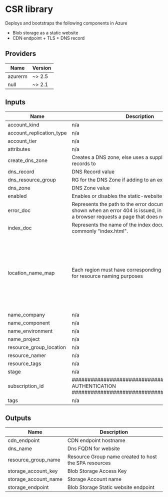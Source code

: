 # CSR library

Deploys and bootstraps the following components in Azure

 - Blob storage as a static website
 - CDN endpoint + TLS + DNS record 


## Providers

| Name | Version |
|------|---------|
| azurerm | ~> 2.5 |
| null | ~> 2.1 |

## Inputs

| Name | Description | Type | Default | Required |
|------|-------------|------|---------|:-----:|
| account\_kind | n/a | `string` | `"StorageV2"` | no |
| account\_replication\_type | n/a | `string` | `"LRS"` | no |
| account\_tier | n/a | `string` | `"Standard"` | no |
| attributes | n/a | `list` | `[]` | no |
| create\_dns\_zone | Creates a DNS zone, else uses a supplied one to add records to | `bool` | n/a | yes |
| dns\_record | DNS Record value | `string` | n/a | yes |
| dns\_resource\_group | RG for the DNS Zone if adding to an existing one | `string` | `"amido-nonprod-dns"` | no |
| dns\_zone | DNS Zone value | `string` | n/a | yes |
| enabled | Enables or disables the static-website | `bool` | `true` | no |
| error\_doc | Represents the path to the error document that should be shown when an error 404 is issued, in other words, when a browser requests a page that does not exist. | `string` | `""` | no |
| index\_doc | Represents the name of the index document. This is commonly "index.html". | `string` | `"index.html"` | no |
| location\_name\_map | Each region must have corresponding a shortend name for resource naming purposes | `map(string)` | <pre>{<br>  "eastasia": "ase",<br>  "eastus": "use",<br>  "eastus2": "use2",<br>  "northeurope": "eun",<br>  "southeastasia": "asse",<br>  "uksouth": "uks",<br>  "ukwest": "ukw",<br>  "westeurope": "euw",<br>  "westus": "usw"<br>}</pre> | no |
| name\_company | n/a | `string` | n/a | yes |
| name\_component | n/a | `string` | n/a | yes |
| name\_environment | n/a | `string` | n/a | yes |
| name\_project | n/a | `string` | n/a | yes |
| resource\_group\_location | n/a | `string` | `"uksouth"` | no |
| resource\_namer | n/a | `string` | n/a | yes |
| resource\_tags | n/a | `map(string)` | `{}` | no |
| stage | n/a | `string` | `"dev"` | no |
| subscription\_id | ########################################### AUTHENTICATION ########################################### | `any` | n/a | yes |
| tags | n/a | `map(string)` | `{}` | no |

## Outputs

| Name | Description |
|------|-------------|
| cdn\_endpoint | CDN endpoint hostname |
| dns\_name | Dns FQDN for website |
| resource\_group\_name | Resource Group name created to host the SPA resources |
| storage\_account\_key | Blob Storage Access Key |
| storage\_account\_name | Storage Account name |
| storage\_endpoint | Blob Storage Static website endpoint |
